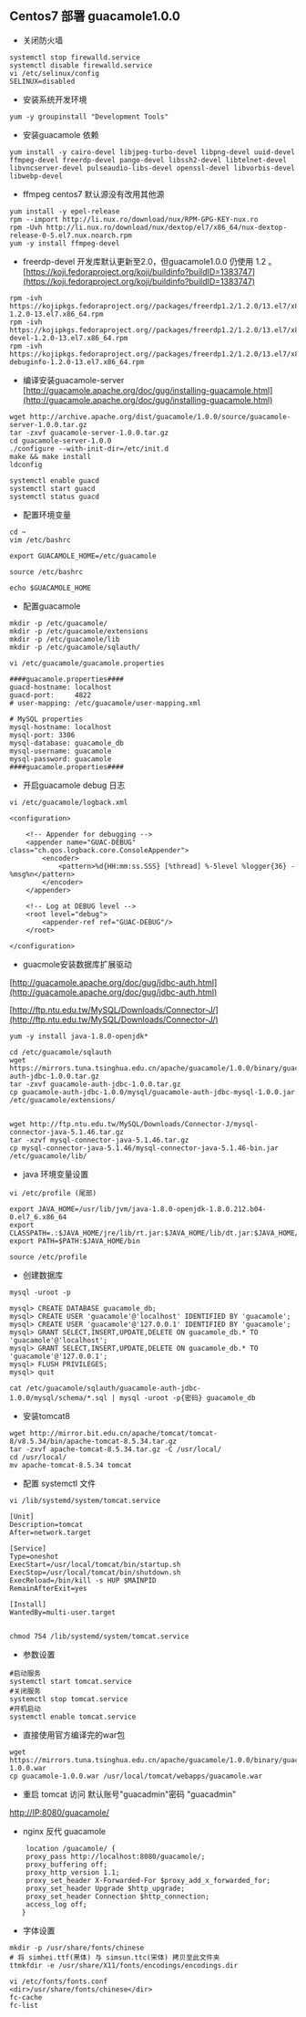 ## Centos7 部署 guacamole1.0.0

* 关闭防火墙

```
systemctl stop firewalld.service
systemctl disable firewalld.service
vi /etc/selinux/config
SELINUX=disabled
```

* 安装系统开发环境

```
yum -y groupinstall "Development Tools" 
```

* 安装guacamole 依赖
```
yum install -y cairo-devel libjpeg-turbo-devel libpng-devel uuid-devel ffmpeg-devel freerdp-devel pango-devel libssh2-devel libtelnet-devel libvncserver-devel pulseaudio-libs-devel openssl-devel libvorbis-devel libwebp-devel 
```

* ffmpeg centos7 默认源没有改用其他源
```
yum install -y epel-release 
rpm --import http://li.nux.ro/download/nux/RPM-GPG-KEY-nux.ro
rpm -Uvh http://li.nux.ro/download/nux/dextop/el7/x86_64/nux-dextop-release-0-5.el7.nux.noarch.rpm
yum -y install ffmpeg-devel 
```

* freerdp-devel 开发库默认更新至2.0，但guacamole1.0.0 仍使用 1.2 。
[https://koji.fedoraproject.org/koji/buildinfo?buildID=1383747](https://koji.fedoraproject.org/koji/buildinfo?buildID=1383747)
```
rpm -ivh https://kojipkgs.fedoraproject.org//packages/freerdp1.2/1.2.0/13.el7/x86_64/freerdp1.2-1.2.0-13.el7.x86_64.rpm
rpm -ivh https://kojipkgs.fedoraproject.org//packages/freerdp1.2/1.2.0/13.el7/x86_64/freerdp1.2-devel-1.2.0-13.el7.x86_64.rpm
rpm -ivh https://kojipkgs.fedoraproject.org//packages/freerdp1.2/1.2.0/13.el7/x86_64/freerdp1.2-debuginfo-1.2.0-13.el7.x86_64.rpm
```

* 编译安装guacamole-server
[http://guacamole.apache.org/doc/gug/installing-guacamole.html](http://guacamole.apache.org/doc/gug/installing-guacamole.html)

```
wget http://archive.apache.org/dist/guacamole/1.0.0/source/guacamole-server-1.0.0.tar.gz
tar -zxvf guacamole-server-1.0.0.tar.gz
cd guacamole-server-1.0.0
./configure --with-init-dir=/etc/init.d
make && make install
ldconfig

systemctl enable guacd
systemctl start guacd
systemctl status guacd
```

* 配置环境变量

```
cd ~ 
vim /etc/bashrc

export GUACAMOLE_HOME=/etc/guacamole

source /etc/bashrc

echo $GUACAMOLE_HOME
```

* 配置guacamole

```
mkdir -p /etc/guacamole/
mkdir -p /etc/guacamole/extensions
mkdir -p /etc/guacamole/lib
mkdir -p /etc/guacamole/sqlauth/

vi /etc/guacamole/guacamole.properties

####guacamole.properties####
guacd-hostname: localhost
guacd-port:     4822
# user-mapping: /etc/guacamole/user-mapping.xml

# MySQL properties
mysql-hostname: localhost
mysql-port: 3306
mysql-database: guacamole_db
mysql-username: guacamole
mysql-password: guacamole
####guacamole.properties####
```

* 开启guacamole debug 日志
```
vi /etc/guacamole/logback.xml

<configuration>

    <!-- Appender for debugging -->
    <appender name="GUAC-DEBUG" class="ch.qos.logback.core.ConsoleAppender">
        <encoder>
            <pattern>%d{HH:mm:ss.SSS} [%thread] %-5level %logger{36} - %msg%n</pattern>
        </encoder>
    </appender>

    <!-- Log at DEBUG level -->
    <root level="debug">
        <appender-ref ref="GUAC-DEBUG"/>
    </root>

</configuration>
```

* guacmole安装数据库扩展驱动

[http://guacamole.apache.org/doc/gug/jdbc-auth.html](http://guacamole.apache.org/doc/gug/jdbc-auth.html)

[http://ftp.ntu.edu.tw/MySQL/Downloads/Connector-J/](http://ftp.ntu.edu.tw/MySQL/Downloads/Connector-J/)

```
yum -y install java-1.8.0-openjdk*

cd /etc/guacamole/sqlauth
wget https://mirrors.tuna.tsinghua.edu.cn/apache/guacamole/1.0.0/binary/guacamole-auth-jdbc-1.0.0.tar.gz
tar -zxvf guacamole-auth-jdbc-1.0.0.tar.gz
cp guacamole-auth-jdbc-1.0.0/mysql/guacamole-auth-jdbc-mysql-1.0.0.jar /etc/guacamole/extensions/


wget http://ftp.ntu.edu.tw/MySQL/Downloads/Connector-J/mysql-connector-java-5.1.46.tar.gz
tar -xzvf mysql-connector-java-5.1.46.tar.gz
cp mysql-connector-java-5.1.46/mysql-connector-java-5.1.46-bin.jar /etc/guacamole/lib/
```

* java 环境变量设置
```
vi /etc/profile (尾部)

export JAVA_HOME=/usr/lib/jvm/java-1.8.0-openjdk-1.8.0.212.b04-0.el7_6.x86_64
export CLASSPATH=.:$JAVA_HOME/jre/lib/rt.jar:$JAVA_HOME/lib/dt.jar:$JAVA_HOME/lib/tools.jar
export PATH=$PATH:$JAVA_HOME/bin

source /etc/profile
```

* 创建数据库

```
mysql -uroot -p

mysql> CREATE DATABASE guacamole_db;
mysql> CREATE USER 'guacamole'@'localhost' IDENTIFIED BY 'guacamole';
mysql> CREATE USER 'guacamole'@'127.0.0.1' IDENTIFIED BY 'guacamole';
mysql> GRANT SELECT,INSERT,UPDATE,DELETE ON guacamole_db.* TO 'guacamole'@'localhost';
mysql> GRANT SELECT,INSERT,UPDATE,DELETE ON guacamole_db.* TO 'guacamole'@'127.0.0.1';
mysql> FLUSH PRIVILEGES;
mysql> quit

cat /etc/guacamole/sqlauth/guacamole-auth-jdbc-1.0.0/mysql/schema/*.sql | mysql -uroot -p{密码} guacamole_db
```

* 安装tomcat8

```
wget http://mirror.bit.edu.cn/apache/tomcat/tomcat-8/v8.5.34/bin/apache-tomcat-8.5.34.tar.gz
tar -zxvf apache-tomcat-8.5.34.tar.gz -C /usr/local/
cd /usr/local/
mv apache-tomcat-8.5.34 tomcat
```

* 配置 systemctl 文件

```
vi /lib/systemd/system/tomcat.service

[Unit]
Description=tomcat
After=network.target
 
[Service]
Type=oneshot
ExecStart=/usr/local/tomcat/bin/startup.sh
ExecStop=/usr/local/tomcat/bin/shutdown.sh
ExecReload=/bin/kill -s HUP $MAINPID
RemainAfterExit=yes
 
[Install]
WantedBy=multi-user.target


chmod 754 /lib/systemd/system/tomcat.service 
```

* 参数设置

```
#启动服务 
systemctl start tomcat.service   
#关闭服务   
systemctl stop tomcat.service   
#开机启动   
systemctl enable tomcat.service
```


* 直接使用官方编译完的war包
```
wget https://mirrors.tuna.tsinghua.edu.cn/apache/guacamole/1.0.0/binary/guacamole-1.0.0.war
cp guacamole-1.0.0.war /usr/local/tomcat/webapps/guacamole.war
```

* 重启 tomcat 访问 默认账号"guacadmin"密码 "guacadmin"

[http://IP:8080/guacamole/](http://IP:8080/guacamole/)


* nginx 反代 guacamole

```
    location /guacamole/ {
    proxy_pass http://localhost:8080/guacamole/;
    proxy_buffering off;
    proxy_http_version 1.1;
    proxy_set_header X-Forwarded-For $proxy_add_x_forwarded_for;
    proxy_set_header Upgrade $http_upgrade;
    proxy_set_header Connection $http_connection;
    access_log off;
   }

```


* 字体设置

```
mkdir -p /usr/share/fonts/chinese
# 将 simhei.ttf(黑体) 与 simsun.ttc(宋体) 拷贝至此文件夹
ttmkfdir -e /usr/share/X11/fonts/encodings/encodings.dir

vi /etc/fonts/fonts.conf
<dir>/usr/share/fonts/chinese</dir>
fc-cache
fc-list
```
